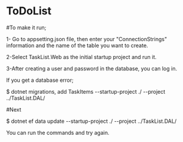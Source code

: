 # ToDoList

#To make it run;

1- Go to appsetting.json file, then enter your "ConnectionStrings" information and the name of the table you want to create.

2-Select TaskList.Web as the initial startup project and run it.

3-After creating a user and password in the database, you can log in.

If you get a database error;

$ dotnet migrations, add TaskItems --startup-project ./ --project ../TaskList.DAL/

#Next

$ dotnet ef data update --startup-project ./ --project ../TaskList.DAL/

You can run the commands and try again.
